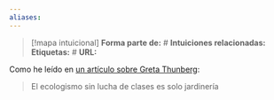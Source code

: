 ```yaml
---
aliases: 
--- 
```

> [!mapa intuicional]
> **Forma parte de:** #
> **Intuiciones relacionadas:** 
> **Etiquetas:** #
> **URL:** 


Como he leído en [un artículo sobre Greta Thunberg](https://diariored.canalred.tv/internacional/la-prensa-de-los-verdes-alemanes-criminaliza-a-greta-thunberg-por-defender-a-palestina/):
> El ecologismo sin lucha de clases es solo jardinería

